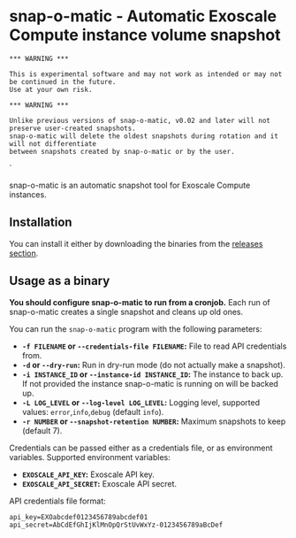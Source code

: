 # snap-o-matic - Automatic Exoscale Compute instance volume snapshot

```
*** WARNING ***

This is experimental software and may not work as intended or may not be continued in the future.
Use at your own risk. 
```

```
*** WARNING ***

Unlike previous versions of snap-o-matic, v0.02 and later will not preserve user-created snapshots.
snap-o-matic will delete the oldest snapshots during rotation and it will not differentiate
between snapshots created by snap-o-matic or by the user.
```

`

snap-o-matic is an automatic snapshot tool for Exoscale Compute instances.

## Installation

You can install it either by downloading the binaries from the
[releases section](https://github.com/exoscale-labs/snap-o-matic/releases).

## Usage as a binary

**You should configure snap-o-matic to run from a cronjob.**  Each run of snap-o-matic creates a single snapshot and
cleans up old ones.

You can run the `snap-o-matic` program with the following parameters:

 - **`-f FILENAME` or `--credentials-file FILENAME`:** File to read API credentials from.
 - **`-d` or `--dry-run`:** Run in dry-run mode (do not actually make a snapshot).
 - **`-i INSTANCE_ID` or `--instance-id INSTANCE_ID`:** The instance to back up. If not provided the instance snap-o-matic is running on will be backed up.
 - **`-L LOG_LEVEL` or `--log-level LOG_LEVEL`:** Logging level, supported values: `error`,`info`,`debug` (default `info`).
 - **`-r NUMBER` or `--snapshot-retention NUMBER`:** Maximum snapshots to keep (default 7).

Credentials can be passed either as a credentials file, or as environment variables. Supported environment variables:

 - **`EXOSCALE_API_KEY`:** Exoscale API key.
 - **`EXOSCALE_API_SECRET`:** Exoscale API secret.

API credentials file format:

```
api_key=EXOabcdef0123456789abcdef01
api_secret=AbCdEfGhIjKlMnOpQrStUvWxYz-0123456789aBcDef
```
